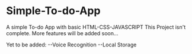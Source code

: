 # Simple-To-do-App
A simple To-do App with basic HTML-CSS-JAVASCRIPT 
This Project isn't complete. More features will be added soon...

Yet to be added:
--Voice Recognition
--Local Storage
